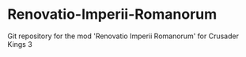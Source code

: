 # Renovatio-Imperii-Romanorum
Git repository for the mod 'Renovatio Imperii Romanorum' for Crusader Kings 3
